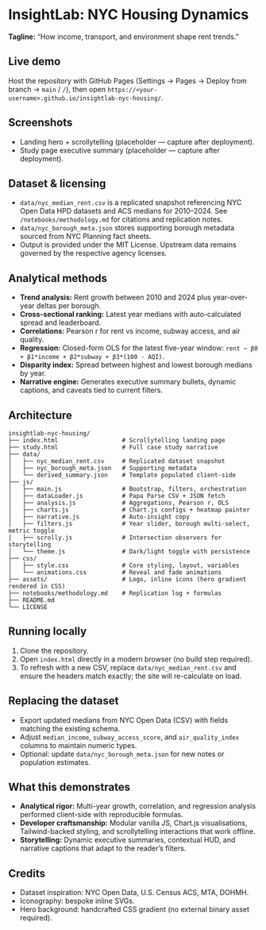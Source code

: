 # InsightLab: NYC Housing Dynamics

**Tagline:** “How income, transport, and environment shape rent trends.”

## Live demo
Host the repository with GitHub Pages (Settings → Pages → Deploy from branch → `main` / `/`), then open `https://<your-username>.github.io/insightlab-nyc-housing/`.

## Screenshots
- Landing hero + scrollytelling (placeholder — capture after deployment).
- Study page executive summary (placeholder — capture after deployment).

## Dataset & licensing
- `data/nyc_median_rent.csv` is a replicated snapshot referencing NYC Open Data HPD datasets and ACS medians for 2010–2024. See `/notebooks/methodology.md` for citations and replication notes.
- `data/nyc_borough_meta.json` stores supporting borough metadata sourced from NYC Planning fact sheets.
- Output is provided under the MIT License. Upstream data remains governed by the respective agency licenses.

## Analytical methods
- **Trend analysis:** Rent growth between 2010 and 2024 plus year-over-year deltas per borough.
- **Cross-sectional ranking:** Latest year medians with auto-calculated spread and leaderboard.
- **Correlations:** Pearson r for rent vs income, subway access, and air quality.
- **Regression:** Closed-form OLS for the latest five-year window: `rent ~ β0 + β1*income + β2*subway + β3*(100 - AQI)`.
- **Disparity index:** Spread between highest and lowest borough medians by year.
- **Narrative engine:** Generates executive summary bullets, dynamic captions, and caveats tied to current filters.

## Architecture
```
insightlab-nyc-housing/
├── index.html                  # Scrollytelling landing page
├── study.html                  # Full case study narrative
├── data/
│   ├── nyc_median_rent.csv     # Replicated dataset snapshot
│   ├── nyc_borough_meta.json   # Supporting metadata
│   └── derived_summary.json    # Template populated client-side
├── js/
│   ├── main.js                 # Bootstrap, filters, orchestration
│   ├── dataLoader.js           # Papa Parse CSV + JSON fetch
│   ├── analysis.js             # Aggregations, Pearson r, OLS
│   ├── charts.js               # Chart.js configs + heatmap painter
│   ├── narrative.js            # Auto-insight copy
│   ├── filters.js              # Year slider, borough multi-select, metric toggle
│   ├── scrolly.js              # Intersection observers for storytelling
│   └── theme.js                # Dark/light toggle with persistence
├── css/
│   ├── style.css               # Core styling, layout, variables
│   └── animations.css          # Reveal and fade animations
├── assets/                     # Logo, inline icons (hero gradient rendered in CSS)
├── notebooks/methodology.md    # Replication log + formulas
├── README.md
└── LICENSE
```

## Running locally
1. Clone the repository.
2. Open `index.html` directly in a modern browser (no build step required).
3. To refresh with a new CSV, replace `data/nyc_median_rent.csv` and ensure the headers match exactly; the site will re-calculate on load.

## Replacing the dataset
- Export updated medians from NYC Open Data (CSV) with fields matching the existing schema.
- Adjust `median_income`, `subway_access_score`, and `air_quality_index` columns to maintain numeric types.
- Optional: update `data/nyc_borough_meta.json` for new notes or population estimates.

## What this demonstrates
- **Analytical rigor:** Multi-year growth, correlation, and regression analysis performed client-side with reproducible formulas.
- **Developer craftsmanship:** Modular vanilla JS, Chart.js visualisations, Tailwind-backed styling, and scrollytelling interactions that work offline.
- **Storytelling:** Dynamic executive summaries, contextual HUD, and narrative captions that adapt to the reader’s filters.

## Credits
- Dataset inspiration: NYC Open Data, U.S. Census ACS, MTA, DOHMH.
- Iconography: bespoke inline SVGs.
- Hero background: handcrafted CSS gradient (no external binary asset required).
